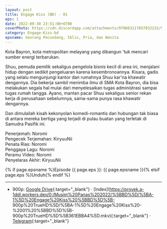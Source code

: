 ```yaml
---
layout: post
title: Engage Kiss (BD) - 01
eps: 1
date: 2022-09-30 23:51:00+0700
coverPhoto: https://cdn.discordapp.com/attachments/970663117057032232/992975287216263198/mpv-shot0090.jpg
category: Engage-Kiss-bd
epsname: Seorang Pecundang, Iblis, Pria, dan Wanita
---
```


Kota Bayron, kota metropolitan melayang yang dibangun 'tuk mencari sumber energi terbarukan.

Shuu, pemuda pemilik sekaligus pengelola bisnis kecil di area ini, menjalani hidup dengan sedikit pengeluaran karena kesembronoannya.
Kisara, gadis yang selalu mengunjungi kantor dan rumahnya Shuu kar'na khawatir dengannya. Dia bekerja sambil menimba ilmu di SMA Kota Bayron, dia bisa melakukan segala hal mulai dari menyelesaikan tugas administrasi sampai tugas rumah tangga.
Ayano, mantan pacar Shuu sekaligus senior rekan kerja di perusahaan sebelumnya, sama-sama punya rasa khawatir dengannya.

Dan dimulailah kisah kekonyolan komedi-romantis dan hubungan tak biasa di antara mereka bertiga yang terjadi di pulau buatan yang terletak di Samudra Pasifik ini.

Penerjemah: Noromi<br>
Pengecek Terjemahan: KiryuuNii<br>
Penata Rias: Noromi<br>
Penggaya Lagu: Noromi<br>
Peramu Video: Noromi<br>
Penyelaras Akhir: KiryuuNii<br>

{% if page.epsname %}Episode {{ page.eps }}: {{ page.epsname }}{% elsif page.eps %}Unduh{% endif %}

---
- 900p: [Google Drive](https://drive.google.com/file/d/1QXXPc5ITt95aaBQB6EEVPLf3BjYBKkn8/view?usp=sharing){:target="_blank"} &middot; [Index](https://proyek.a-1ddl.workers.dev/0:/Musim%20Panas%202022/%5BBD%5D/%5BA-1%5D%20Engage%20Kiss%20%5BBD%5D%5B- 900p%20TrueHD%5D/%5BA-1%5D%20Engage%20Kiss%20-%2001%20%5BBD%5D%5B- 900p%20TrueHD%5D%5B361EBBA4%5D.mkv){:target="_blank"} &middot; [Telegram](https://t.me/a1fansubweeklies/165){:target="_blank"}
